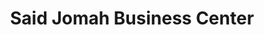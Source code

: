 ---
title: "Said Jomah Business Center"
url: /voinjama/said-jomah-business-center/
shop: convenience
---